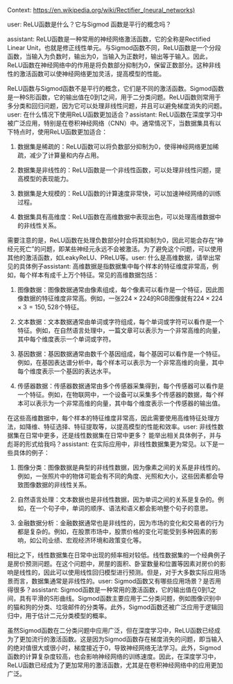 
Context: https://en.wikipedia.org/wiki/Rectifier_(neural_networks)

user: 
ReLU函数是什么？它与Sigmod 函数是平行的概念吗？

assistant: ReLU函数是一种常用的神经网络激活函数，它的全称是Rectified Linear Unit，也就是修正线性单元。与Sigmod函数不同，ReLU函数是一个分段函数，当输入为负数时，输出为0，当输入为正数时，输出等于输入。因此，ReLU函数在神经网络中的作用是将负数部分抑制为0，保留正数部分。这种非线性的激活函数可以使神经网络更加灵活，提高模型的性能。

ReLU函数与Sigmod函数不是平行的概念，它们是不同的激活函数。Sigmod函数是一种S形函数，它的输出值在0到1之间，用于二分类问题。ReLU函数则常用于多分类和回归问题，因为它可以处理非线性问题，并且可以避免梯度消失的问题。user: 在什么情况下使用ReLU函数更加适合？assistant: ReLU函数在深度学习中被广泛应用，特别是在卷积神经网络（CNN）中。通常情况下，当数据集具有以下特点时，使用ReLU函数更加适合：

1. 数据集是稀疏的：ReLU函数可以将负数部分抑制为0，使得神经网络更加稀疏，减少了计算量和内存占用。

2. 数据集是非线性的：ReLU函数是一个非线性函数，可以处理非线性问题，提高模型的表现能力。

3. 数据集是大规模的：ReLU函数的计算速度非常快，可以加速神经网络的训练过程。

4. 数据集具有高维度：ReLU函数在高维数据中表现出色，可以处理高维数据中的非线性关系。

需要注意的是，ReLU函数在处理负数部分时会将其抑制为0，因此可能会存在“神经元死亡”的问题，即某些神经元永远不会被激活。为了避免这个问题，可以使用其他的激活函数，如LeakyReLU、PReLU等。user: 什么是高维数据，请举出常见的具体例子assistant: 高维数据是指数据集中每个样本的特征维度非常高，例如，每个样本有成千上万个特征。常见的高维数据包括：

1. 图像数据：图像数据通常由像素组成，每个像素可以看作是一个特征，因此图像数据的特征维度非常高。例如，一张$224\times224$的RGB图像就有$224\times224\times3=150,528$个特征。

2. 文本数据：文本数据通常由单词或字符组成，每个单词或字符可以看作是一个特征。例如，在自然语言处理中，一篇文章可以表示为一个非常高维的向量，其中每个维度表示一个单词或字符。

3. 基因数据：基因数据通常由数千个基因组成，每个基因可以看作是一个特征。例如，在基因表达谱分析中，每个样本可以表示为一个非常高维的向量，其中每个维度表示一个基因的表达水平。

4. 传感器数据：传感器数据通常由多个传感器采集得到，每个传感器可以看作是一个特征。例如，在物联网中，一个设备可以采集多个传感器的数据，每个样本可以表示为一个非常高维的向量，其中每个维度表示一个传感器的输出值。

在这些高维数据中，每个样本的特征维度非常高，因此需要使用高维特征处理方法，如降维、特征选择、特征提取等，以提高模型的性能和效率。user: 非线性数据集在日常中更多，还是线性数据集在日常中更多？  能举出相关具体例子，并与彪哥的形式给我吗？assistant: 在实际应用中，非线性数据集更为常见。以下是一些具体的例子：

1. 图像分类：图像数据是典型的非线性数据，因为像素之间的关系是非线性的。例如，一张照片中的物体可能会有不同的角度、光照和大小，这些因素都会导致图像数据的非线性关系。

2. 自然语言处理：文本数据也是非线性数据，因为单词之间的关系是复杂的。例如，在一个句子中，单词的顺序、语法和语义都会影响整个句子的意思。

3. 金融数据分析：金融数据通常也是非线性的，因为市场的变化和交易者的行为都是复杂的。例如，在股票市场中，股票价格的变化可能受到多种因素的影响，如公司业绩、宏观经济环境和政策变化等。

相比之下，线性数据集在日常中出现的频率相对较低。线性数据集的一个经典例子是房价预测问题。在这个问题中，房屋的面积、卧室数量和位置等因素对房价的影响是线性的，因此可以使用线性回归模型进行预测。但是，对于大多数实际应用场景而言，数据集通常是非线性的。user: Sigmod函数又有哪些应用场景？是否用得很多？assistant: Sigmod函数是一种常用的激活函数，它的输出值在0到1之间，具有平滑的S形曲线。Sigmod函数主要应用于二分类问题，例如图像识别中的猫和狗的分类、垃圾邮件的分类等。此外，Sigmod函数还被广泛应用于逻辑回归中，用于估计二元分类模型的概率。

虽然Sigmod函数在二分类问题中应用广泛，但在深度学习中，ReLU函数已经成为了更加流行的激活函数。这是因为Sigmod函数存在梯度消失的问题，即当输入的绝对值很大或很小时，梯度接近于0，导致神经网络无法学习。此外，Sigmod函数的计算复杂度较高，也会影响神经网络的训练速度。因此，在深度学习中，ReLU函数已经成为了更加常用的激活函数，尤其是在卷积神经网络中的应用更加广泛。